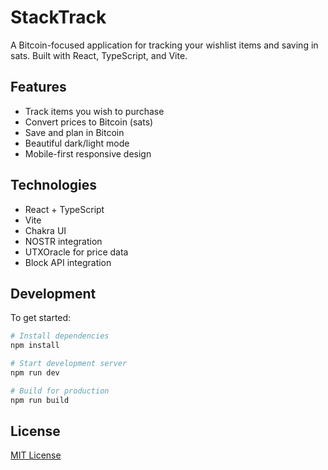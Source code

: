 # StackTrack

A Bitcoin-focused application for tracking your wishlist items and saving in sats. Built with React, TypeScript, and Vite.

## Features

- Track items you wish to purchase
- Convert prices to Bitcoin (sats)
- Save and plan in Bitcoin
- Beautiful dark/light mode
- Mobile-first responsive design

## Technologies

- React + TypeScript
- Vite
- Chakra UI
- NOSTR integration
- UTXOracle for price data
- Block API integration

## Development

To get started:

```bash
# Install dependencies
npm install

# Start development server
npm run dev

# Build for production
npm run build
```

## License

[MIT License](LICENSE)
